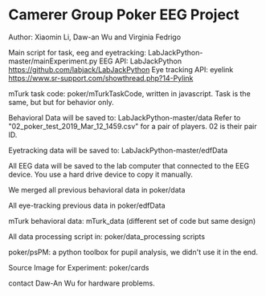 # Camerer Group Poker EEG Project
Author: Xiaomin Li, Daw-an Wu and Virginia Fedrigo

Main script for task, eeg and eyetracking: LabJackPython-master/mainExperiment.py
EEG API: LabJackPython
https://github.com/labjack/LabJackPython
Eye tracking API: eyelink
https://www.sr-support.com/showthread.php?14-Pylink

mTurk task code: poker/mTurkTaskCode, written in javascript. Task is the same, but but for behavior only.

Behavioral Data will be saved to:
LabJackPython-master/data
Refer to "02_poker_test_2019_Mar_12_1459.csv" for a pair of players. 02 is their pair ID. 

Eyetracking data will be saved to: 
LabJackPython-master/edfData

All EEG data will be saved to the lab computer that connected to the EEG device. You use a hard drive device to copy it manually.

We merged all previous behavioral data in poker/data

All eye-tracking previous data in poker/edfData

mTurk behavioral data: mTurk_data
(different set of code but same design)

All data processing script in: poker/data_processing scripts

poker/psPM: a python toolbox for pupil analysis, we didn't use it in the end.

Source Image for Experiment: poker/cards

contact Daw-An Wu for hardware problems.

 
